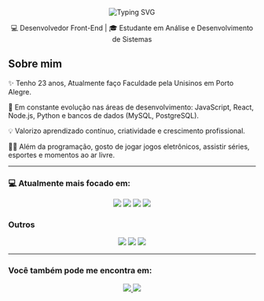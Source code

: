 <p align="center">
  <img src="https://readme-typing-svg.herokuapp.com?font=Fira+Code&size=28&pause=1000&color=F191970&center=true&vCenter=true&width=600&height=50&lines=Olá,+me+chamo+Diógenes" alt="Typing SVG" />
</p>

<p align="center">
  💻 Desenvolvedor Front-End | 🎓 Estudante em Análise e Desenvolvimento de Sistemas
</p>

##  Sobre mim

<p>✨ Tenho 23 anos, Atualmente faço Faculdade pela Unisinos em Porto Alegre.
<p>🚀 Em constante evolução nas áreas de desenvolvimento: JavaScript, React, Node.js, Python e bancos de dados (MySQL, PostgreSQL).<p>
<p>💡 Valorizo aprendizado contínuo, criatividade e crescimento profissional.<p>
<p>🏋️‍♀️ Além da programação, gosto de jogar jogos eletrônicos, assistir séries, esportes e momentos ao ar livre.<p> 

---

<h3> &#128187; Atualmente mais focado em: </h3>
<div style="display: inline">
  <p align="center">
    <img src="https://img.shields.io/badge/HTML5-E34F26?style=for-the-badge&logo=html5&logoColor=white"/>
    <img src="https://img.shields.io/badge/CSS3-1572B6?style=for-the-badge&logo=css3&logoColor=white"/>
    <img src="https://img.shields.io/badge/JavaScript-FFD600?style=for-the-badge&logo=javascript&logoColor=black"/>
    <img src="https://img.shields.io/badge/Node.js-339933?style=for-the-badge&logo=node.js&logoColor=white"/>
  </p>
</div>

<h3>Outros</h3>

<div style="display: inline">
  <p align="center">
    <img src="https://img.shields.io/badge/Python-306998?style=for-the-badge&logo=python&logoColor=FFD43B"/>
    <img src="https://img.shields.io/badge/Git-F05032?style=for-the-badge&logo=git&logoColor=white"/>
    <img src="https://img.shields.io/badge/mysql-4479A1.svg?style=for-the-badge&logo=mysql&logoColor=white"/>
  </p>
</div>

---

### Você também pode me encontra em:
<div style="display: inline">
<p align="center">
<a href="https://linkedin.com/in/diógenes-moreira-legal-ab8051223">
<img src="https://img.shields.io/badge/linkedin-%230077B5.svg?style=for-the-badge&logo=linkedin&logoColor=white" />
</a>
  
<a href="https://www.instagram.com/diogenes_ml">
<img src="https://img.shields.io/badge/Instagram-%23E4405F.svg?style=for-the-badge&logo=Instagram&logoColor=white" />
</a>
</p>
</div>

